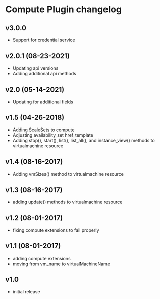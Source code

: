 # Compute Plugin changelog

## v3.0.0

- Support for credential service

## v2.0.1 (08-23-2021)

- Updating api versions
- Adding additional api methods

## v2.0 (05-14-2021)

- Updating for additional fields

## v1.5 (04-26-2018)

- Adding ScaleSets to compute
- Adjusting availability_set href_template
- Adding stop(), start(), list(), list_all(), and instance_view() methods to virtualmachine resource

## v1.4 (08-16-2017)

- Adding vmSizes() method to virtualmachine resource

## v1.3 (08-16-2017)

- adding update() methods to virtualmachine resource

## v1.2 (08-01-2017)

- fixing compute extensions to fail properly

## v1.1 (08-01-2017)

- adding compute extensions
- moving from vm_name to virtualMachineName

## v1.0

- initial release
